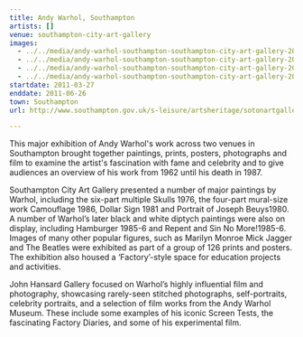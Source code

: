 ```yaml
---
title: Andy Warhol, Southampton
artists: []
venue: southampton-city-art-gallery
images:
  - ../../media/andy-warhol-southampton-southampton-city-art-gallery-2011-03-27-0.webp
  - ../../media/andy-warhol-southampton-southampton-city-art-gallery-2011-03-27-1.webp
  - ../../media/andy-warhol-southampton-southampton-city-art-gallery-2011-03-27-2.webp
  - ../../media/andy-warhol-southampton-southampton-city-art-gallery-2011-03-27-3.webp
startdate: 2011-03-27
enddate: 2011-06-26
town: Southampton
url: http://www.southampton.gov.uk/s-leisure/artsheritage/sotonartgallery/

---
```


This major exhibition of Andy Warhol's work across two venues in Southampton brought together paintings, prints, posters, photographs and film to examine the artist's fascination with fame and celebrity and to give audiences an overview of his work from 1962 until his death in 1987.

Southampton City Art Gallery presented a number of major paintings by Warhol, including the six-part multiple Skulls 1976, the four-part mural-size work Camouflage 1986, Dollar Sign 1981 and Portrait of Joseph Beuys1980. A number of Warhol’s later black and white diptych paintings were also on display, including Hamburger 1985-6 and Repent and Sin No More!1985-6. Images of many other popular figures, such as Marilyn Monroe Mick Jagger and The Beatles were exhibited as part of a group of 126 prints and posters. The exhibition also housed a ‘Factory’-style space for education projects and activities.

John Hansard Gallery focused on Warhol’s highly influential film and photography, showcasing rarely-seen stitched photographs, self-portraits, celebrity portraits, and a selection of film works from the Andy Warhol Museum. These include some examples of his iconic Screen Tests, the fascinating Factory Diaries, and some of his experimental film.